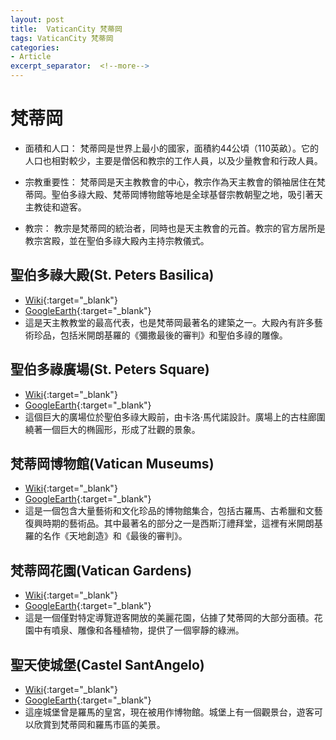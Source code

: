 ```yaml
---
layout: post
title:  VaticanCity 梵蒂岡
tags: VaticanCity 梵蒂岡 
categories:
- Article
excerpt_separator:  <!--more-->
---
```

# 梵蒂岡
- 面積和人口： 梵蒂岡是世界上最小的國家，面積約44公頃（110英畝）。它的人口也相對較少，主要是僧侶和教宗的工作人員，以及少量教會和行政人員。

- 宗教重要性： 梵蒂岡是天主教教會的中心，教宗作為天主教會的領袖居住在梵蒂岡。聖伯多祿大殿、梵蒂岡博物館等地是全球基督宗教朝聖之地，吸引著天主教徒和遊客。

- 教宗： 教宗是梵蒂岡的統治者，同時也是天主教會的元首。教宗的官方居所是教宗宮殿，並在聖伯多祿大殿內主持宗教儀式。

## 聖伯多祿大殿(St. Peters Basilica)
- [Wiki](https://zh.wikipedia.org/wiki/聖伯多祿大殿 "Wiki"){:target="_blank"} 
- [GoogleEarth](https://earth.google.com/web/search/St.+Peters+Basilica/@41.90173544,12.45404389,50.39260349a,787.76015433d,34.99999968y,-1.03181929h,57.54323964t,0r/ "GoogleEarth"){:target="_blank"} 
- 這是天主教教堂的最高代表，也是梵蒂岡最著名的建築之一。大殿內有許多藝術珍品，包括米開朗基羅的《彌撒最後的審判》和聖伯多祿的雕像。

## 聖伯多祿廣場(St. Peters Square)
- [Wiki](https://zh.wikipedia.org/wiki/聖伯多祿廣場 "Wiki"){:target="_blank"} 
- [GoogleEarth](https://earth.google.com/web/search/St.+Peters+Square/@41.90233458,12.45682049,15.68320689a,450.72179529d,34.99999338y,-9.94756692h,54.54162653t,0r/ "GoogleEarth"){:target="_blank"} 
- 這個巨大的廣場位於聖伯多祿大殿前，由卡洛·馬代諾設計。廣場上的古柱廊圍繞著一個巨大的椭圓形，形成了壯觀的景象。

## 梵蒂岡博物館(Vatican Museums)
- [Wiki](https://zh.wikipedia.org/wiki/梵蒂岡博物館 "Wiki"){:target="_blank"} 
- [GoogleEarth](https://earth.google.com/web/search/Vatican+Museums/@41.9062972,12.45366968,53.54020713a,574.51645927d,35y,-1.39461807h,44.65669286t,-0r/ "GoogleEarth"){:target="_blank"} 
- 這是一個包含大量藝術和文化珍品的博物館集合，包括古羅馬、古希臘和文藝復興時期的藝術品。其中最著名的部分之一是西斯汀禮拜堂，這裡有米開朗基羅的名作《天地創造》和《最後的審判》。

## 梵蒂岡花園(Vatican Gardens)
- [Wiki](https://zh.wikipedia.org/wiki/梵蒂岡花園 "Wiki"){:target="_blank"} 
- [GoogleEarth](https://earth.google.com/web/search/Vatican+Gardens/@41.90331326,12.45018369,81.44422824a,834.35371148d,35y,-1.3205417h,55.00826724t,0r/ "GoogleEarth"){:target="_blank"} 
- 這是一個僅對特定導覽遊客開放的美麗花園，佔據了梵蒂岡的大部分面積。花園中有噴泉、雕像和各種植物，提供了一個寧靜的綠洲。

## 聖天使城堡(Castel SantAngelo)
- [Wiki](https://zh.wikipedia.org/wiki/聖天使城堡 "Wiki"){:target="_blank"} 
- [GoogleEarth](https://earth.google.com/web/search/Castel+SantAngelo/@41.90277273,12.46624215,27.86972237a,866.83869306d,35y,0.14128365h,59.08608163t,0r/ "GoogleEarth"){:target="_blank"} 
- 這座城堡曾是羅馬的皇宮，現在被用作博物館。城堡上有一個觀景台，遊客可以欣賞到梵蒂岡和羅馬市區的美景。


